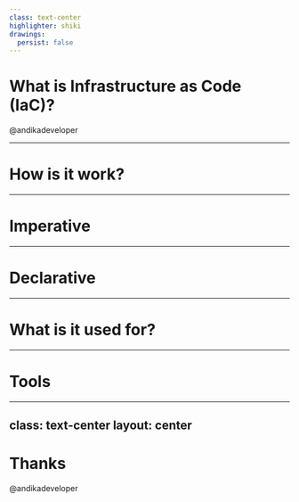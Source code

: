 ```yaml
---
class: text-center
highlighter: shiki
drawings:
  persist: false
---
```


# What is Infrastructure as Code (IaC)?

@andikadeveloper

---

# How is it work?

---

# Imperative

---

# Declarative

---

# What is it used for?

---

# Tools

---
class: text-center
layout: center
---

# Thanks
@andikadeveloper
